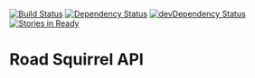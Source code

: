 [![Build Status](https://semaphoreapp.com/api/v1/projects/d10c0dad-30a2-488d-95f8-00a7597d0422/256965/shields_badge.svg)](https://semaphoreapp.com/pillartechnology/roadsquirrel-api)
[![Dependency Status](https://david-dm.org/PillarTechnology/roadsquirrel-api.svg)](https://david-dm.org/PillarTechnology/roadsquirrel-api)
[![devDependency Status](https://david-dm.org/PillarTechnology/roadsquirrel-api/dev-status.svg)](https://david-dm.org/PillarTechnology/roadsquirrel-api#info=devDependencies)
[![Stories in Ready](https://badge.waffle.io/PillarTechnology/roadsquirrel.svg?label=ready&title=Ready)](https://waffle.io/PillarTechnology/roadsquirrel)

Road Squirrel API
================

